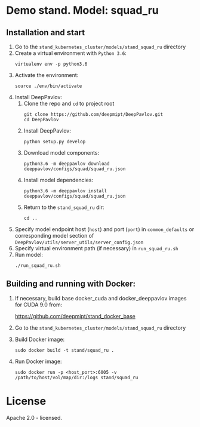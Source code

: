 # Demo stand. Model: squad_ru

## Installation and start
1. Go to the `stand_kubernetes_cluster/models/stand_squad_ru` directory
2. Create a virtual environment with `Python 3.6`:
    ```
    virtualenv env -p python3.6
    ```
3. Activate the environment:
    ```
    source ./env/bin/activate
    ```
4. Install DeepPavlov:
    1. Clone the repo and `cd` to project root
        ```
        git clone https://github.com/deepmipt/DeepPavlov.git
        cd DeepPavlov
        ```
    2. Install DeepPavlov:
        ```
        python setup.py develop
        ```
    3. Download model components:
        ```
        python3.6 -m deeppavlov download deeppavlov/configs/squad/squad_ru.json
        ```
    4. Install model dependencies:
        ```
        python3.6 -m deeppavlov install deeppavlov/configs/squad/squad_ru.json
        ```
    5. Return to the `stand_squad_ru` dir:
        ```
        cd ..
        ```
5. Specify model endpoint host (`host`) and port (`port`) in `common_defaults` or corresponding model section of `DeepPavlov/utils/server_utils/server_config.json`
6. Specify virtual environment path (if necessary) in `run_squad_ru.sh`
7. Run model:
    ```
    ./run_squad_ru.sh
    ```

## Building and running with Docker:
1. If necessary, build base docker_cuda and docker_deeppavlov images for CUDA 9.0 from:

   https://github.com/deepmipt/stand_docker_base
  
2. Go to the `stand_kubernetes_cluster/models/stand_squad_ru` directory

3. Build Docker image:
   ```
   sudo docker build -t stand/squad_ru .
   ```
4. Run Docker image:
   ```
   sudo docker run -p <host_port>:6005 -v /path/to/host/vol/map/dir:/logs stand/squad_ru
   ```

# License

Apache 2.0 - licensed.